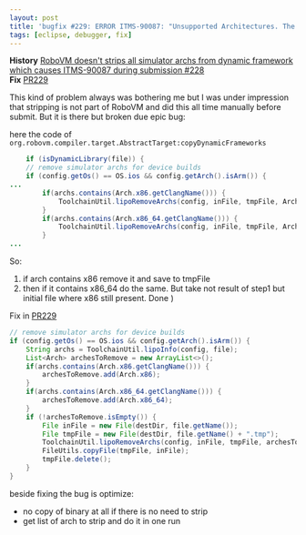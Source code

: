 ```yaml
---
layout: post
title: 'bugfix #229: ERROR ITMS-90087: "Unsupported Architectures. The executable contains unsupported architectures [i386]'
tags: [eclipse, debugger, fix]
---
```

**History** [RoboVM doesn't strips all simulator archs from dynamic framework which causes ITMS-90087 during submission #228](https://github.com/MobiVM/robovm/issues/228)  
**Fix** [PR229](https://github.com/MobiVM/robovm/pull/229)  

This kind of problem always was bothering me but I was under impression that stripping is not part of RoboVM and did this all time manually before submit. But it is there but broken due epic bug:
<!-- more -->
here the code of `org.robovm.compiler.target.AbstractTarget:copyDynamicFrameworks`
```java
    if (isDynamicLibrary(file)) {                                                                        
    // remove simulator archs for device builds
    if (config.getOs() == OS.ios && config.getArch().isArm()) {
...        
        if(archs.contains(Arch.x86.getClangName())) {
            ToolchainUtil.lipoRemoveArchs(config, inFile, tmpFile, Arch.x86);
        }
        if(archs.contains(Arch.x86_64.getClangName())) {
            ToolchainUtil.lipoRemoveArchs(config, inFile, tmpFile, Arch.x86_64);
        }
...
```

So:
1. if arch contains x86 remove it and save to tmpFile
2. then if it contains x86_64 do the same. But take not result of step1 but initial file where x86 still present.
Done )

Fix in [PR229](https://github.com/MobiVM/robovm/pull/229)
```java
// remove simulator archs for device builds
if (config.getOs() == OS.ios && config.getArch().isArm()) {
    String archs = ToolchainUtil.lipoInfo(config, file);
    List<Arch> archesToRemove = new ArrayList<>();
    if(archs.contains(Arch.x86.getClangName())) {
        archesToRemove.add(Arch.x86);
    }
    if(archs.contains(Arch.x86_64.getClangName())) {
        archesToRemove.add(Arch.x86_64);
    }
    if (!archesToRemove.isEmpty()) {
        File inFile = new File(destDir, file.getName());
        File tmpFile = new File(destDir, file.getName() + ".tmp");
        ToolchainUtil.lipoRemoveArchs(config, inFile, tmpFile, archesToRemove.toArray(new Arch[archesToRemove.size()]));
        FileUtils.copyFile(tmpFile, inFile);
        tmpFile.delete();
    }
}
```

beside fixing the bug is optimize:
- no copy of binary at all if there is no need to strip
- get list of arch to strip and do it in one run

